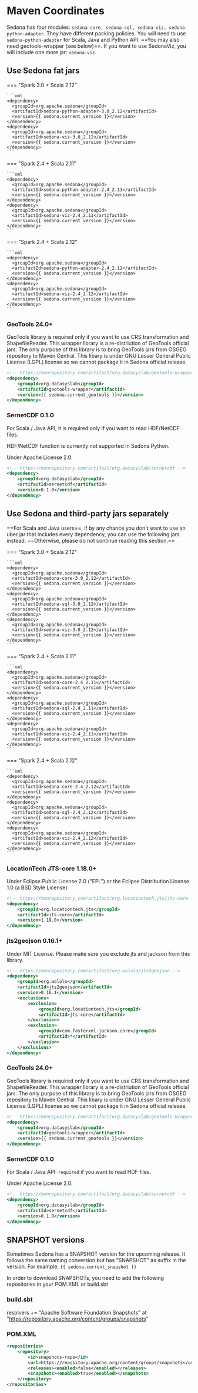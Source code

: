 # Maven Coordinates

Sedona has four modules: `sedona-core, sedona-sql, sedona-viz, sedona-python-adapter`. They have different packing policies. You will need to use `sedona-python-adapter` for Scala, Java and Python API.  ==You may also need geotools-wrapper (see below)==. If you want to use SedonaViz, you will include one more jar: `sedona-viz`.

## Use Sedona fat jars

=== "Spark 3.0 + Scala 2.12"

	```xml
	<dependency>
	  <groupId>org.apache.sedona</groupId>
	  <artifactId>sedona-python-adapter-3.0_2.12</artifactId>
	  <version>{{ sedona.current_version }}</version>
	</dependency>
	<dependency>
	  <groupId>org.apache.sedona</groupId>
	  <artifactId>sedona-viz-3.0_2.12</artifactId>
	  <version>{{ sedona.current_version }}</version>
	</dependency>
	```

=== "Spark 2.4 + Scala 2.11"

	```xml
	<dependency>
	  <groupId>org.apache.sedona</groupId>
	  <artifactId>sedona-python-adapter-2.4_2.11</artifactId>
	  <version>{{ sedona.current_version }}</version>
	</dependency>
	<dependency>
	  <groupId>org.apache.sedona</groupId>
	  <artifactId>sedona-viz-2.4_2.11</artifactId>
	  <version>{{ sedona.current_version }}</version>
	</dependency>
	```
	
=== "Spark 2.4 + Scala 2.12"

	```xml
	<dependency>
	  <groupId>org.apache.sedona</groupId>
	  <artifactId>sedona-python-adapter-2.4_2.12</artifactId>
	  <version>{{ sedona.current_version }}</version>
	</dependency>
	<dependency>
	  <groupId>org.apache.sedona</groupId>
	  <artifactId>sedona-viz-2.4_2.12</artifactId>
	  <version>{{ sedona.current_version }}</version>
	</dependency>
	```

### GeoTools 24.0+

GeoTools library is required only if you want to use CRS transformation and ShapefileReader. This wrapper library is a re-distriution of GeoTools official jars. The only purpose of this library is to bring GeoTools jars from OSGEO repository to Maven Central. This libary is under GNU Lesser General Public License (LGPL) license so we cannot package it in Sedona official release.

```xml
<!-- https://mvnrepository.com/artifact/org.datasyslab/geotools-wrapper -->
<dependency>
    <groupId>org.datasyslab</groupId>
    <artifactId>geotools-wrapper</artifactId>
    <version>{{ sedona.current_geotools }}</version>
</dependency>
```

### SernetCDF 0.1.0

For Scala / Java API, it is required only if you want to read HDF/NetCDF files.

HDF/NetCDF function is currently not supported in Sedona Python.

Under Apache License 2.0.

```xml
<!-- https://mvnrepository.com/artifact/org.datasyslab/sernetcdf -->
<dependency>
    <groupId>org.datasyslab</groupId>
    <artifactId>sernetcdf</artifactId>
    <version>0.1.0</version>
</dependency>
```

## Use Sedona and third-party jars separately

==For Scala and Java users==, if by any chance you don't want to use an uber jar that includes every dependency, you can use the following jars instead. ==Otherwise, please do not continue reading this section.==

=== "Spark 3.0 + Scala 2.12"

	```xml
	<dependency>
	  <groupId>org.apache.sedona</groupId>
	  <artifactId>sedona-core-3.0_2.12</artifactId>
	  <version>{{ sedona.current_version }}</version>
	</dependency>
	<dependency>
	  <groupId>org.apache.sedona</groupId>
	  <artifactId>sedona-sql-3.0_2.12</artifactId>
	  <version>{{ sedona.current_version }}</version>
	</dependency>
	<dependency>
	  <groupId>org.apache.sedona</groupId>
	  <artifactId>sedona-viz-3.0_2.12</artifactId>
	  <version>{{ sedona.current_version }}</version>
	</dependency>
	```

=== "Spark 2.4 + Scala 2.11"

	```xml
	<dependency>
	  <groupId>org.apache.sedona</groupId>
	  <artifactId>sedona-core-2.4_2.11</artifactId>
	  <version>{{ sedona.current_version }}</version>
	</dependency>
	<dependency>
	  <groupId>org.apache.sedona</groupId>
	  <artifactId>sedona-sql-2.4_2.11</artifactId>
	  <version>{{ sedona.current_version }}</version>
	</dependency>
	<dependency>
	  <groupId>org.apache.sedona</groupId>
	  <artifactId>sedona-viz-2.4_2.11</artifactId>
	  <version>{{ sedona.current_version }}</version>
	</dependency>
	```

=== "Spark 2.4 + Scala 2.12"

	```xml
	<dependency>
	  <groupId>org.apache.sedona</groupId>
	  <artifactId>sedona-core-2.4_2.12</artifactId>
	  <version>{{ sedona.current_version }}</version>
	</dependency>
	<dependency>
	  <groupId>org.apache.sedona</groupId>
	  <artifactId>sedona-sql-2.4_2.12</artifactId>
	  <version>{{ sedona.current_version }}</version>
	</dependency>
	<dependency>
	  <groupId>org.apache.sedona</groupId>
	  <artifactId>sedona-viz-2.4_2.12</artifactId>
	  <version>{{ sedona.current_version }}</version>
	</dependency>
	```

### LocationTech JTS-core 1.18.0+

Under Eclipse Public License 2.0 ("EPL") or the Eclipse Distribution License 1.0 (a BSD Style License)

```xml
<!-- https://mvnrepository.com/artifact/org.locationtech.jts/jts-core -->
<dependency>
    <groupId>org.locationtech.jts</groupId>
    <artifactId>jts-core</artifactId>
    <version>1.18.0</version>
</dependency>
```

### jts2geojson 0.16.1+

Under MIT License. Please make sure you exclude jts and jackson from this library.

```xml
<!-- https://mvnrepository.com/artifact/org.wololo/jts2geojson -->
<dependency>
    <groupId>org.wololo</groupId>
    <artifactId>jts2geojson</artifactId>
    <version>0.16.1</version>
    <exclusions>
        <exclusion>
            <groupId>org.locationtech.jts</groupId>
            <artifactId>jts-core</artifactId>
        </exclusion>
        <exclusion>
            <groupId>com.fasterxml.jackson.core</groupId>
            <artifactId>*</artifactId>
        </exclusion>
    </exclusions>
</dependency>
```

### GeoTools 24.0+

GeoTools library is required only if you want to use CRS transformation and ShapefileReader. This wrapper library is a re-distriution of GeoTools official jars. The only purpose of this library is to bring GeoTools jars from OSGEO repository to Maven Central. This libary is under GNU Lesser General Public License (LGPL) license so we cannot package it in Sedona official release.

```xml
<!-- https://mvnrepository.com/artifact/org.datasyslab/geotools-wrapper -->
<dependency>
    <groupId>org.datasyslab</groupId>
    <artifactId>geotools-wrapper</artifactId>
    <version>{{ sedona.current_geotools }}</version>
</dependency>
```

### SernetCDF 0.1.0

For Scala / Java API: `required` if you want to read HDF files.

Under Apache License 2.0.

```xml
<!-- https://mvnrepository.com/artifact/org.datasyslab/sernetcdf -->
<dependency>
    <groupId>org.datasyslab</groupId>
    <artifactId>sernetcdf</artifactId>
    <version>0.1.0</version>
</dependency>
```

## SNAPSHOT versions
Sometimes Sedona has a SNAPSHOT version for the upcoming release. It follows the same naming conversion but has "SNAPSHOT" as suffix in the version. For example, `{{ sedona.current_snapshot }}`

In order to download SNAPSHOTs, you need to add the following repositories in your POM.XML or build.sbt
### build.sbt
resolvers +=
  "Apache Software Foundation Snapshots" at "https://repository.apache.org/content/groups/snapshots"
### POM.XML

```xml
<repositories>
    <repository>
        <id>snapshots-repo</id>
        <url>https://repository.apache.org/content/groups/snapshots</url>
        <releases><enabled>false</enabled></releases>
        <snapshots><enabled>true</enabled></snapshots>
    </repository>
</repositories>
```
